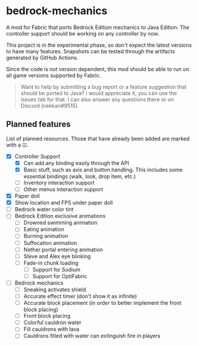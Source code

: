 # bedrock-mechanics

A mod for Fabric that ports Bedrock Edition mechanics to Java Edition. The controller support should be working on any
controller by now.

This project is in the experimental phase, so don't expect the latest versions to have many features. Snapshots can be
tested through the artifacts generated by GitHub Actions.

Since the code is not version dependent, this mod should be able to run on all game versions supported by Fabric.

> Want to help by submitting a bug report or a feature suggestion that should be ported to Java? I would appreciate it,
> you can use the issues tab for that. I can also answer any questions there or on Discord (nekkan#9515).

## Planned features

List of planned resources. Those that have already been added are marked with a ☑.

* [x] Controller Support
  * [x] Can add any binding easily through the API
  * [x] Basic stuff, such as axis and button handling. This includes some essential bindings (walk, look, drop item,
    etc.)
  * [ ] Inventory interaction support
  * [ ] Other menus interaction support
* [X] Paper doll
* [X] Show location and FPS under paper doll
* [ ] Bedrock water color tint
* [ ] Bedrock Edition exclusive animations
  * [ ] Drowned swimming animation
  * [ ] Eating animation
  * [ ] Burning animation
  * [ ] Suffocation animation
  * [ ] Nether portal entering animation
  * [ ] Steve and Alex eye blinking
  * [ ] Fade-in chunk loading
    * [ ] Support for Sodium
    * [ ] Support for OptiFabric
* [ ] Bedrock mechanics
  * [ ] Sneaking activates shield
  * [ ] Accurate effect timer (don't show it as infinite)
  * [ ] Accurate block placement (in order to better implement the front block placing)
  * [ ] Front block placing
  * [ ] Colorful cauldron water
  * [ ] Fill cauldrons with lava
  * [ ] Cauldrons filled with water can extinguish fire in players
